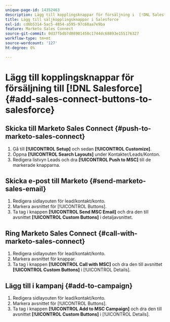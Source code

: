 ```yaml
---
unique-page-id: 14352463
description: Lägg till kopplingsknappar för försäljning i  [!DNL Salesforce] - Marketo Docs - produktdokumentation
title: Lägg till säljkopplingsknappar i Salesforce
exl-id: cd6b5314-5ac5-4854-a595-97c68aa7e9ba
feature: Marketo Sales Connect
source-git-commit: 0d37fbdb7d08901458c1744dc68893e155176327
workflow-type: tm+mt
source-wordcount: '127'
ht-degree: 0%

---
```


# Lägg till kopplingsknappar för försäljning till [!DNL Salesforce] {#add-sales-connect-buttons-to-salesforce}

## Skicka till Marketo Sales Connect {#push-to-marketo-sales-connect}

1. Gå till **[!UICONTROL Setup]** och sedan **[!UICONTROL Customize]**.
1. Öppna **[!UICONTROL Search Layouts]** under Kontakter/Leads/Konton.
1. Redigera listvyn Leads och dra **[!UICONTROL Push to MSC]** till de markerade knapparna.

## Skicka e-post till Marketo {#send-marketo-sales-email}

1. Redigera sidlayouten för lead/kontakt/konto.
1. Markera avsnittet för [!UICONTROL Buttons].
1. Ta tag i knappen **[!UICONTROL Send MSC Email]** och dra den till avsnittet **[!UICONTROL Custom Buttons]** i detaljavsnittet.

## Ring Marketo Sales Connect {#call-with-marketo-sales-connect}

1. Redigera sidlayouten för lead/kontakt/konto.
1. Markera avsnittet för knappar.
1. Ta tag i knappen **[!UICONTROL Call with MSC]** och dra den till avsnittet **[!UICONTROL Custom Buttons]** i [!UICONTROL Details].

## Lägg till i kampanj {#add-to-campaign}

1. Redigera sidlayouten för lead/kontakt/konto.
1. Markera avsnittet för [!UICONTROL Buttons].
1. Ta tag i knappen **[!UICONTROL Add to MSC Campaign]** och dra den till avsnittet **[!UICONTROL Custom Buttons]** i [!UICONTROL Details].
